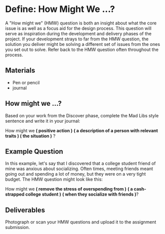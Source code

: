 # Define: How Might We ...?

A "How might we" \(HMW\) question is both an insight about what the core issue is as well as a focus aid for the design process. This question will serve as inspiration during the development and delivery phases of the project. If your development strays to far from the HMW question, the solution you deliver might be solving a different set of issues from the ones you set out to solve. Refer back to the HMW question often throughout the process.

## Materials

* Pen or pencil
* journal

## How might we ...?

Based on your work from the Discover phase, complete the Mad Libs style sentence and write it in your journal:

How might we **\( positive action \)** **\( a description of a person with relevant traits \) \( the situation \)** ?

## Example Question

In this example, let's say that I discovered that a college student friend of mine was anxious about socializing. Often times, meeting friends meant going out and spending a lot of money, but they were on a very tight budget. The HMW question might look like this:

How might we **\( remove the stress of overspending from \)** **\( a cash-strapped college student \)** **\( when they socialize with friends \)**?



## Deliverables

Photograph or scan your HMW questions and upload it to the assignment submission.

## 



